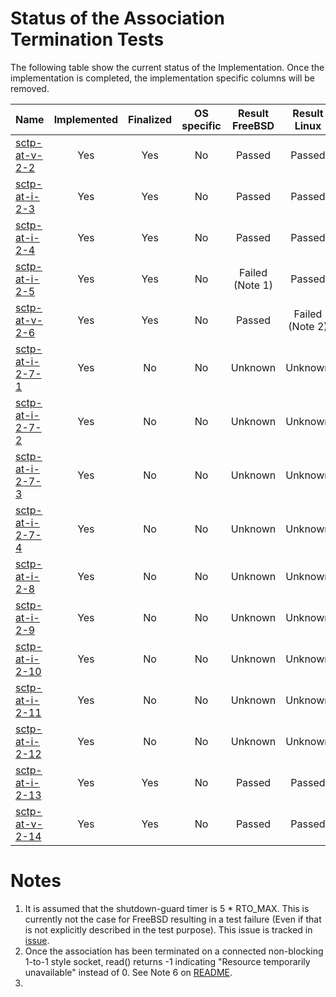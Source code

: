 # Status of the Association Termination Tests

The following table show the current status of the Implementation. Once the implementation is completed, the implementation specific columns will be removed.

| Name                                  | Implemented | Finalized | OS specific | Result FreeBSD | Result Linux   |
|:--------------------------------------|:-----------:|:---------:|:-----------:|:--------------:|:--------------:|
|[sctp-at-v-2-2](sctp-at-v-2-2.pkt)     | Yes         | Yes       | No          | Passed         | Passed         |
|[sctp-at-i-2-3](sctp-at-i-2-3.pkt)     | Yes         | Yes       | No          | Passed         | Passed         |
|[sctp-at-i-2-4](sctp-at-i-2-4.pkt)     | Yes         | Yes       | No          | Passed         | Passed         |
|[sctp-at-i-2-5](sctp-at-i-2-5.pkt)     | Yes         | Yes       | No          | Failed (Note 1)| Passed         |
|[sctp-at-v-2-6](sctp-at-v-2-6.pkt)     | Yes         | Yes       | No          | Passed         | Failed (Note 2)|
|[sctp-at-i-2-7-1](sctp-at-i-2-7-1.pkt) | Yes         | No        | No          | Unknown        | Unknown        |
|[sctp-at-i-2-7-2](sctp-at-i-2-7-2.pkt) | Yes         | No        | No          | Unknown        | Unknown        |
|[sctp-at-i-2-7-3](sctp-at-i-2-7-3.pkt) | Yes         | No        | No          | Unknown        | Unknown        |
|[sctp-at-i-2-7-4](sctp-at-i-2-7-4.pkt) | Yes         | No        | No          | Unknown        | Unknown        |
|[sctp-at-i-2-8](sctp-at-i-2-8.pkt)     | Yes         | No        | No          | Unknown        | Unknown        |
|[sctp-at-i-2-9](sctp-at-i-2-9.pkt)     | Yes         | No        | No          | Unknown        | Unknown        |
|[sctp-at-i-2-10](sctp-at-i-2-10.pkt)   | Yes         | No        | No          | Unknown        | Unknown        |
|[sctp-at-i-2-11](sctp-at-i-2-11.pkt)   | Yes         | No        | No          | Unknown        | Unknown        |
|[sctp-at-i-2-12](sctp-at-i-2-12.pkt)   | Yes         | No        | No          | Unknown        | Unknown        |
|[sctp-at-i-2-13](sctp-at-i-2-13.pkt)   | Yes         | Yes       | No          | Passed         | Passed         |
|[sctp-at-v-2-14](sctp-at-v-2-14.pkt)   | Yes         | Yes       | No          | Passed         | Passed         |

# Notes

1. It is assumed that the shutdown-guard timer is 5 * RTO_MAX. This is currently not the case for FreeBSD resulting in a test failure (Even if that is not explicitly described in the test purpose). This issue is tracked in [issue](https://github.com/sctplab/SCTP_NKE_Yosemite/issues/6).
2. Once the association has been terminated on a connected non-blocking 1-to-1 style socket, read() returns -1 indicating "Resource temporarily unavailable" instead of 0. See Note 6 on [README](https://github.com/nplab/ETSI-SCTP-Conformance-Testsuite/blob/master/sctp-bdc-tests/README.md).
3. 
